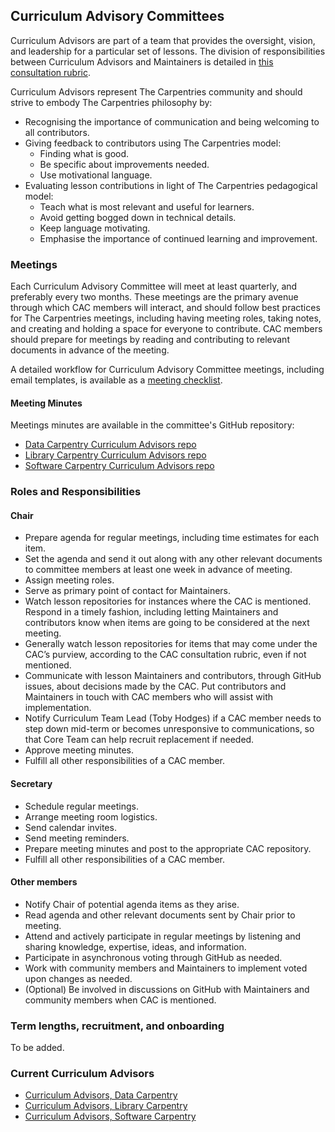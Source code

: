 ## Curriculum Advisory Committees

Curriculum Advisors are part of a team that provides the oversight, vision, and leadership for a particular set of lessons.
The division of responsibilities between Curriculum Advisors and Maintainers is detailed 
in [this consultation rubric](https://docs.carpentries.org/topic_folders/lesson_development/cac-consult-rubric.html).

Curriculum Advisors represent The Carpentries community and should strive to embody The Carpentries philosophy by:

- Recognising the importance of communication and being welcoming to all contributors.
- Giving feedback to contributors using The Carpentries model:
  -  Finding what is good. 
  -  Be specific about improvements needed. 
  -  Use motivational language.
- Evaluating lesson contributions in light of The Carpentries pedagogical model:
  - Teach what is most relevant and useful for learners.
  - Avoid getting bogged down in technical details.
  - Keep language motivating.
  - Emphasise the importance of continued learning and improvement.

### Meetings
Each Curriculum Advisory Committee will meet at least quarterly, and preferably every two months. These meetings are the primary avenue through which CAC members will interact, and should follow best practices for The Carpentries meetings, including having meeting roles, taking notes, and creating and holding a space for everyone to contribute. CAC members should prepare for meetings by reading and contributing to relevant documents in advance of the meeting. 

A detailed workflow for Curriculum Advisory Committee meetings, including email templates, is available as a [meeting checklist](CAC_meeting_checklist.md).

#### Meeting Minutes
Meetings minutes are available in the committee's GitHub repository:

- [Data Carpentry Curriculum Advisors repo](https://github.com/datacarpentry/curriculum-advisors)
- [Library Carpentry Curriculum Advisors repo](https://github.com/LibraryCarpentry/curriculum-advisors)
- [Software Carpentry Curriculum Advisors repo](https://github.com/swcarpentry/curriculum-advisors)

### Roles and Responsibilities

#### Chair
- Prepare agenda for regular meetings, including time estimates for each item.
- Set the agenda and send it out along with any other relevant documents to committee members at least one week in advance of meeting.
- Assign meeting roles.
- Serve as primary point of contact for Maintainers.
- Watch lesson repositories for instances where the CAC is mentioned. Respond in a timely fashion, including letting Maintainers and contributors know when items are going to be considered at the next meeting.
- Generally watch lesson repositories for items that may come under the CAC’s purview, according to the CAC consultation rubric, even if not mentioned.
- Communicate with lesson Maintainers and contributors, through GitHub issues, about decisions made by the CAC. Put contributors and Maintainers in touch with CAC members who will assist with implementation. 
- Notify Curriculum Team Lead (Toby Hodges) if a CAC member needs to step down mid-term or becomes unresponsive to communications, so that Core Team can help recruit replacement if needed. 
- Approve meeting minutes. 
- Fulfill all other responsibilities of a CAC member. 

#### Secretary
- Schedule regular meetings. 
- Arrange meeting room logistics. 
- Send calendar invites. 
- Send meeting reminders. 
- Prepare meeting minutes and post to the appropriate CAC repository. 
- Fulfill all other responsibilities of a CAC member. 

#### Other members
- Notify Chair of potential agenda items as they arise.
- Read agenda and other relevant documents sent by Chair prior to meeting.
- Attend and actively participate in regular meetings by listening and sharing knowledge, expertise, ideas, and information.
- Participate in asynchronous voting through GitHub as needed. 
- Work with community members and Maintainers to implement voted upon changes as needed.
- (Optional) Be involved in discussions on GitHub with Maintainers and community members when CAC is mentioned. 

### Term lengths, recruitment, and onboarding

To be added. 

### Current Curriculum Advisors

* [Curriculum Advisors, Data Carpentry](https://datacarpentry.org/lesson-leadership/)
* [Curriculum Advisors, Library Carpentry](https://librarycarpentry.org/cac/)
* [Curriculum Advisors, Software Carpentry](https://software-carpentry.org/curriculum-advisors/)

